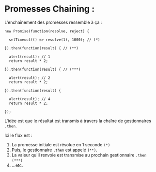 # Promesses Chaining :

L'enchaînement des promesses ressemble à ça :

```
new Promise(function(resolve, reject) {

  setTimeout(() => resolve(1), 1000); // (*)

}).then(function(result) { // (**)

  alert(result); // 1
  return result * 2;

}).then(function(result) { // (***)

  alert(result); // 2
  return result * 2;

}).then(function(result) {

  alert(result); // 4
  return result * 2;

});
```

L'idée est que le résultat est transmis à travers la chaîne de gestionnaires `.then`.

Ici le flux est :

1. La promesse initiale est résolue en 1 seconde `(*)`
2. Puis, le gestionnaire `.then` est appelé `(**)`.
3. La valeur qu'il renvoie est transmise au prochain gestionnaire `.then` `(***)`
4. ...etc.
